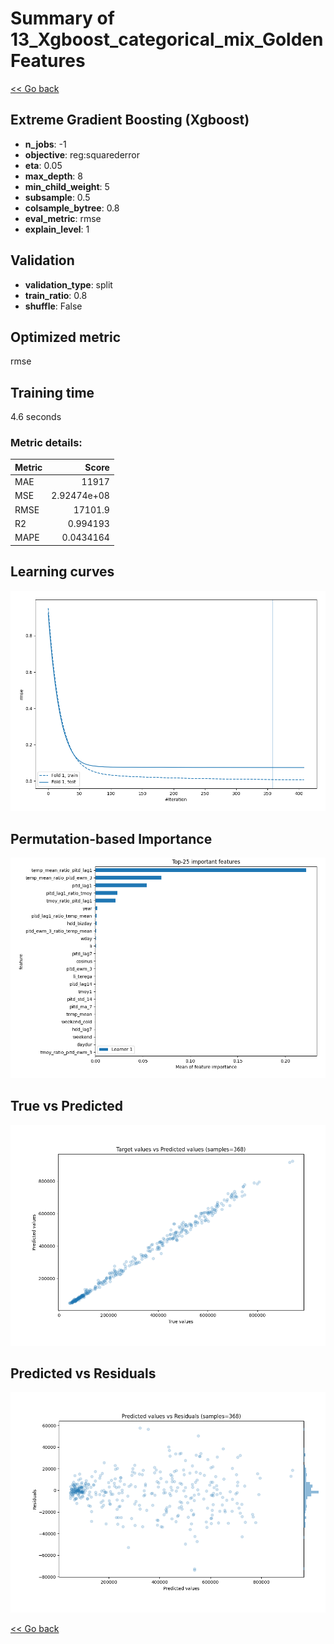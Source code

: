# Summary of 13_Xgboost_categorical_mix_GoldenFeatures

[<< Go back](../README.md)


## Extreme Gradient Boosting (Xgboost)
- **n_jobs**: -1
- **objective**: reg:squarederror
- **eta**: 0.05
- **max_depth**: 8
- **min_child_weight**: 5
- **subsample**: 0.5
- **colsample_bytree**: 0.8
- **eval_metric**: rmse
- **explain_level**: 1

## Validation
 - **validation_type**: split
 - **train_ratio**: 0.8
 - **shuffle**: False

## Optimized metric
rmse

## Training time

4.6 seconds

### Metric details:
| Metric   |           Score |
|:---------|----------------:|
| MAE      | 11917           |
| MSE      |     2.92474e+08 |
| RMSE     | 17101.9         |
| R2       |     0.994193    |
| MAPE     |     0.0434164   |



## Learning curves
![Learning curves](learning_curves.png)

## Permutation-based Importance
![Permutation-based Importance](permutation_importance.png)
## True vs Predicted

![True vs Predicted](true_vs_predicted.png)


## Predicted vs Residuals

![Predicted vs Residuals](predicted_vs_residuals.png)



[<< Go back](../README.md)

